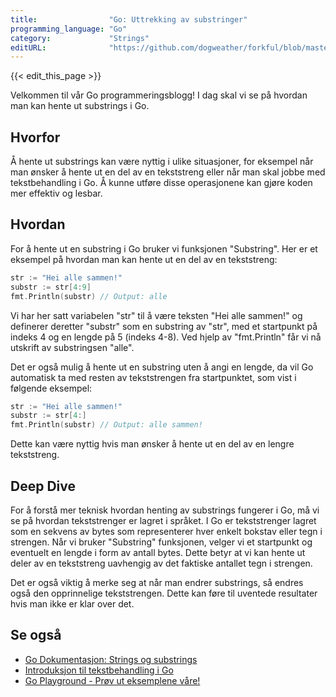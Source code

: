 ```yaml
---
title:                "Go: Uttrekking av substringer"
programming_language: "Go"
category:             "Strings"
editURL:              "https://github.com/dogweather/forkful/blob/master/content/no/go/extracting-substrings.md"
---
```


{{< edit_this_page >}}

Velkommen til vår Go programmeringsblogg! I dag skal vi se på hvordan man kan hente ut substrings i Go.

## Hvorfor
Å hente ut substrings kan være nyttig i ulike situasjoner, for eksempel når man ønsker å hente ut en del av en tekststreng eller når man skal jobbe med tekstbehandling i Go. Å kunne utføre disse operasjonene kan gjøre koden mer effektiv og lesbar.

## Hvordan
For å hente ut en substring i Go bruker vi funksjonen "Substring". Her er et eksempel på hvordan man kan hente ut en del av en tekststreng: 
```Go
str := "Hei alle sammen!"
substr := str[4:9] 
fmt.Println(substr) // Output: alle
```
Vi har her satt variabelen "str" til å være teksten "Hei alle sammen!" og definerer deretter "substr" som en substring av "str", med et startpunkt på indeks 4 og en lengde på 5 (indeks 4-8). Ved hjelp av "fmt.Println" får vi nå utskrift av substringsen "alle". 

Det er også mulig å hente ut en substring uten å angi en lengde, da vil Go automatisk ta med resten av tekststrengen fra startpunktet, som vist i følgende eksempel: 
```Go
str := "Hei alle sammen!"
substr := str[4:]
fmt.Println(substr) // Output: alle sammen!
```
Dette kan være nyttig hvis man ønsker å hente ut en del av en lengre tekststreng.

## Deep Dive
For å forstå mer teknisk hvordan henting av substrings fungerer i Go, må vi se på hvordan tekststrenger er lagret i språket. I Go er tekststrenger lagret som en sekvens av bytes som representerer hver enkelt bokstav eller tegn i strengen. Når vi bruker "Substring" funksjonen, velger vi et startpunkt og eventuelt en lengde i form av antall bytes. Dette betyr at vi kan hente ut deler av en tekststreng uavhengig av det faktiske antallet tegn i strengen.

Det er også viktig å merke seg at når man endrer substrings, så endres også den opprinnelige tekststrengen. Dette kan føre til uventede resultater hvis man ikke er klar over det.

## Se også
- [Go Dokumentasjon: Strings og substrings](https://golang.org/doc/effective_go.html#strings)
- [Introduksjon til tekstbehandling i Go](https://www.digitalocean.com/community/tutorials/how-to-use-strings-in-go)
- [Go Playground - Prøv ut eksemplene våre!](https://play.golang.org/)